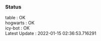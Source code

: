### Status


table : OK  
hogwarts : OK  
icy-bot : OK  
Latest Update : 2022-01-15 02:36:53.716291

